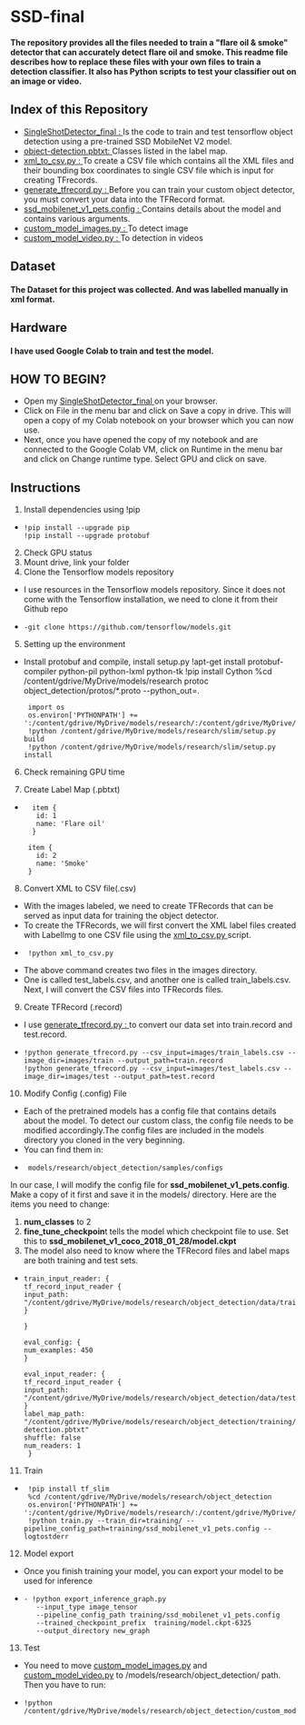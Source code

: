 # SSD-final

#### The repository provides all the files needed to train a "flare oil & smoke" detector that can accurately detect flare oil and smoke. This readme file describes how to replace these files with your own files to train a detection classifier. It also has Python scripts to test your classifier out on an image or video.

## Index of this Repository
- [SingleShotDetector_final : ](https://github.com/ElifSeven/SSD-final/blob/main/SingleShotDetector_final.ipynb) Is the code to train and test tensorflow object detection using a pre-trained SSD MobileNet V2 model.
- [object-detection.pbtxt: ](https://github.com/ElifSeven/SSD-final/blob/main/object-detection.pbtxt) Classes listed in the label map. 
- [xml_to_csv.py : ](https://github.com/ElifSeven/SSD-final/blob/main/xml_to_csv.py) To create a CSV file which contains all the XML files and their bounding box coordinates to single CSV file which is input for creating TFrecords.
- [generate_tfrecord.py : ](https://github.com/ElifSeven/SSD-final/blob/main/generate_tfrecord.py)Before you can train your custom object detector, you must convert your data into the TFRecord format.
- [ssd_mobilenet_v1_pets.config : ](https://github.com/ElifSeven/SSD-final/blob/main/ssd_mobilenet_v1_pets.config)Contains details about the model and contains various arguments.
- [custom_model_images.py : ](https://github.com/ElifSeven/SSD-final/blob/main/custom_model_images.py) To detect image 
- [custom_model_video.py : ](https://github.com/ElifSeven/SSD-final/blob/main/custom_model_video.py) To detection in videos

## Dataset
#### The Dataset for this project was collected. And was labelled manually in xml format.

## Hardware
#### I have used Google Colab to train and test the model.

## HOW TO BEGIN?
- Open my [SingleShotDetector_final ](https://github.com/ElifSeven/SSD-final/blob/main/SingleShotDetector_final.ipynb) on your browser.
- Click on File in the menu bar and click on Save a copy in drive. This will open a copy of my Colab notebook on your browser which you can now use.
- Next, once you have opened the copy of my notebook and are connected to the Google Colab VM, click on Runtime in the menu bar and click on Change runtime type. Select GPU and click on save.

## Instructions
1. Install  dependencies using !pip
-     !pip install --upgrade pip
      !pip install --upgrade protobuf
2. Check GPU status
3. Mount drive, link your folder
4. Clone the Tensorflow models repository
- I use resources in the Tensorflow models repository. Since it does not come with the Tensorflow installation, we need to clone it from their Github repo
-     -git clone https://github.com/tensorflow/models.git
5. Setting up the environment 
- Install protobuf and compile, install setup.py
      !apt-get install protobuf-compiler python-pil python-lxml python-tk
       !pip install Cython
       %cd /content/gdrive/MyDrive/models/research
        protoc object_detection/protos/*.proto --python_out=.

       import os
       os.environ['PYTHONPATH'] += ':/content/gdrive/MyDrive/models/research/:/content/gdrive/MyDrive/models/research/slim'
       !python /content/gdrive/MyDrive/models/research/slim/setup.py build
       !python /content/gdrive/MyDrive/models/research/slim/setup.py install
       
6. Check remaining GPU time

7. Create Label Map (.pbtxt)
-       item {
         id: 1
         name: 'Flare oil'
        }

       item {
         id: 2
         name: 'Smoke'
       }
8. Convert XML to CSV file(.csv)
- With the images labeled, we need to create TFRecords that can be served as input data for training the object detector.
- To create the TFRecords, we will first convert the XML label files created with LabelImg to one CSV file using the [xml_to_csv.py ](https://github.com/ElifSeven/SSD-final/blob/main/xml_to_csv.py) script.
-      !python xml_to_csv.py

- The above command creates two files in the images directory. 
- One is called test_labels.csv, and another one is called train_labels.csv. Next, I will convert the CSV files into TFRecords files.

9. Create TFRecord (.record)
- I use [generate_tfrecord.py : ](https://github.com/ElifSeven/SSD-final/blob/main/generate_tfrecord.py) to convert our data set into train.record and test.record.
-     !python generate_tfrecord.py --csv_input=images/train_labels.csv --image_dir=images/train --output_path=train.record
      !python generate_tfrecord.py --csv_input=images/test_labels.csv --image_dir=images/test --output_path=test.record

10. Modify Config (.config) File
- Each of the pretrained models has a config file that contains details about the model. To detect our custom class, the config file needs to be modified accordingly.The config files are included in the models directory you cloned in the very beginning.
-  You can find them in:
-      models/research/object_detection/samples/configs
In our case, I will modify the config file for **ssd_mobilenet_v1_pets.config**. Make a copy of it first and save it in the models/ directory.
Here are the items you need to change:
1. **num_classes** to 2
2. **fine_tune_checkpoin**t tells the model which checkpoint file to use. Set this to **ssd_mobilenet_v1_coco_2018_01_28/model.ckpt**
3. The model also need to know where the TFRecord files and label maps are both training and test sets.
-     train_input_reader: {
      tf_record_input_reader {
      input_path: "/content/gdrive/MyDrive/models/research/object_detection/data/train.record"
      }

      }

      eval_config: {
      num_examples: 450
      }

      eval_input_reader: {
      tf_record_input_reader {
      input_path: "/content/gdrive/MyDrive/models/research/object_detection/data/test.record"
      }
      label_map_path: "/content/gdrive/MyDrive/models/research/object_detection/training/object-detection.pbtxt"
      shuffle: false
      num_readers: 1
       }

11. Train
-      !pip install tf_slim
       %cd /content/gdrive/MyDrive/models/research/object_detection
       os.environ['PYTHONPATH'] += ':/content/gdrive/MyDrive/models/research/:/content/gdrive/MyDrive/models/research/slim'
       !python train.py --train_dir=training/ --pipeline_config_path=training/ssd_mobilenet_v1_pets.config --logtostderr
 12. Model export
 - Once you finish training your model, you can export your model to be used for inference
 -     - !python export_inference_graph.py 
          --input_type image_tensor 
          --pipeline_config_path training/ssd_mobilenet_v1_pets.config 
          --trained_checkpoint_prefix  training/model.ckpt-6325 
          --output_directory new_graph
 13. Test
 - You need to move [custom_model_images.py](https://github.com/ElifSeven/SSD-final/blob/main/custom_model_images.py) and
 [custom_model_video.py](https://github.com/ElifSeven/SSD-final/blob/main/custom_model_video.py) to /models/research/object_detection/ path. Then you have to run:
 -     !python /content/gdrive/MyDrive/models/research/object_detection/custom_model_images.py


